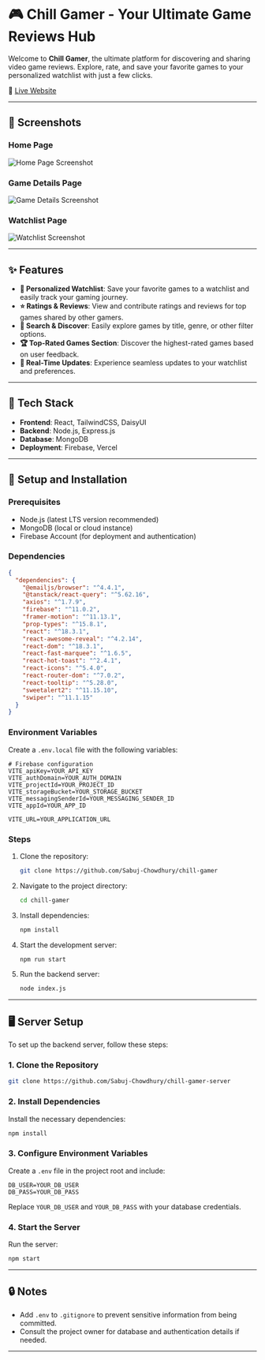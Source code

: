 # 🎮 **Chill Gamer - Your Ultimate Game Reviews Hub**

Welcome to **Chill Gamer**, the ultimate platform for discovering and sharing video game reviews. Explore, rate, and save your favorite games to your personalized watchlist with just a few clicks.

🔗 [Live Website](https://chill-gamer-f8131.firebaseapp.com/)

---

## 📸 **Screenshots**

### **Home Page**

![Home Page Screenshot](./src/assets/screenshots/Screenshot%202025-01-08%20at%2015.12.44.png)

### **Game Details Page**

![Game Details Screenshot](./src/assets/screenshots/Screenshot%202025-01-08%20at%2015.13.03.png)

### **Watchlist Page**

![Watchlist Screenshot](./src/assets/screenshots/Screenshot%202025-01-08%20at%2015.13.43.png)

---

## ✨ **Features**

- **🚀 Personalized Watchlist**: Save your favorite games to a watchlist and easily track your gaming journey.
- **⭐ Ratings & Reviews**: View and contribute ratings and reviews for top games shared by other gamers.
- **🔎 Search & Discover**: Easily explore games by title, genre, or other filter options.
- **🏆 Top-Rated Games Section**: Discover the highest-rated games based on user feedback.
- **📆 Real-Time Updates**: Experience seamless updates to your watchlist and preferences.

---

## 📂 **Tech Stack**

- **Frontend**: React, TailwindCSS, DaisyUI
- **Backend**: Node.js, Express.js
- **Database**: MongoDB
- **Deployment**: Firebase, Vercel

---

## 🚀 **Setup and Installation**

### **Prerequisites**

- Node.js (latest LTS version recommended)
- MongoDB (local or cloud instance)
- Firebase Account (for deployment and authentication)

### **Dependencies**

```json
{
  "dependencies": {
    "@emailjs/browser": "^4.4.1",
    "@tanstack/react-query": "^5.62.16",
    "axios": "^1.7.9",
    "firebase": "^11.0.2",
    "framer-motion": "^11.13.1",
    "prop-types": "^15.8.1",
    "react": "^18.3.1",
    "react-awesome-reveal": "^4.2.14",
    "react-dom": "^18.3.1",
    "react-fast-marquee": "^1.6.5",
    "react-hot-toast": "^2.4.1",
    "react-icons": "^5.4.0",
    "react-router-dom": "^7.0.2",
    "react-tooltip": "^5.28.0",
    "sweetalert2": "^11.15.10",
    "swiper": "^11.1.15"
  }
}
```

### **Environment Variables**

Create a `.env.local` file with the following variables:

```plaintext
# Firebase configuration
VITE_apiKey=YOUR_API_KEY
VITE_authDomain=YOUR_AUTH_DOMAIN
VITE_projectId=YOUR_PROJECT_ID
VITE_storageBucket=YOUR_STORAGE_BUCKET
VITE_messagingSenderId=YOUR_MESSAGING_SENDER_ID
VITE_appId=YOUR_APP_ID

VITE_URL=YOUR_APPLICATION_URL
```

### **Steps**

1. Clone the repository:

   ```bash
   git clone https://github.com/Sabuj-Chowdhury/chill-gamer
   ```

2. Navigate to the project directory:

   ```bash
   cd chill-gamer
   ```

3. Install dependencies:

   ```bash
   npm install
   ```

4. Start the development server:

   ```bash
   npm run start
   ```

5. Run the backend server:
   ```bash
   node index.js
   ```

---

## 🖥️ **Server Setup**

To set up the backend server, follow these steps:

### **1. Clone the Repository**

```bash
git clone https://github.com/Sabuj-Chowdhury/chill-gamer-server
```

### **2. Install Dependencies**

Install the necessary dependencies:

```bash
npm install
```

### **3. Configure Environment Variables**

Create a `.env` file in the project root and include:

```plaintext
DB_USER=YOUR_DB_USER
DB_PASS=YOUR_DB_PASS
```

Replace `YOUR_DB_USER` and `YOUR_DB_PASS` with your database credentials.

### **4. Start the Server**

Run the server:

```bash
npm start
```

---

## 🔒 **Notes**

- Add `.env` to `.gitignore` to prevent sensitive information from being committed.
- Consult the project owner for database and authentication details if needed.

---
